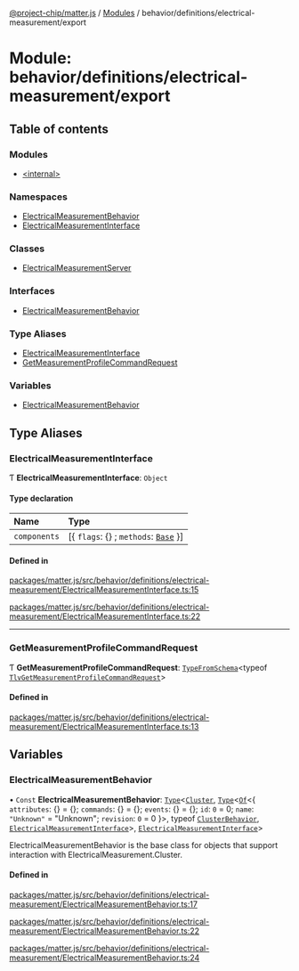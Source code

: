 [@project-chip/matter.js](../README.md) / [Modules](../modules.md) / behavior/definitions/electrical-measurement/export

# Module: behavior/definitions/electrical-measurement/export

## Table of contents

### Modules

- [\<internal\>](behavior_definitions_electrical_measurement_export._internal_.md)

### Namespaces

- [ElectricalMeasurementBehavior](behavior_definitions_electrical_measurement_export.ElectricalMeasurementBehavior.md)
- [ElectricalMeasurementInterface](behavior_definitions_electrical_measurement_export.ElectricalMeasurementInterface.md)

### Classes

- [ElectricalMeasurementServer](../classes/behavior_definitions_electrical_measurement_export.ElectricalMeasurementServer.md)

### Interfaces

- [ElectricalMeasurementBehavior](../interfaces/behavior_definitions_electrical_measurement_export.ElectricalMeasurementBehavior-1.md)

### Type Aliases

- [ElectricalMeasurementInterface](behavior_definitions_electrical_measurement_export.md#electricalmeasurementinterface)
- [GetMeasurementProfileCommandRequest](behavior_definitions_electrical_measurement_export.md#getmeasurementprofilecommandrequest)

### Variables

- [ElectricalMeasurementBehavior](behavior_definitions_electrical_measurement_export.md#electricalmeasurementbehavior)

## Type Aliases

### ElectricalMeasurementInterface

Ƭ **ElectricalMeasurementInterface**: `Object`

#### Type declaration

| Name | Type |
| :------ | :------ |
| `components` | [\{ `flags`: {} ; `methods`: [`Base`](../interfaces/behavior_definitions_electrical_measurement_export.ElectricalMeasurementInterface.Base.md)  }] |

#### Defined in

[packages/matter.js/src/behavior/definitions/electrical-measurement/ElectricalMeasurementInterface.ts:15](https://github.com/project-chip/matter.js/blob/c0d55745d5279e16fdfaa7d2c564daa31e19c627/packages/matter.js/src/behavior/definitions/electrical-measurement/ElectricalMeasurementInterface.ts#L15)

[packages/matter.js/src/behavior/definitions/electrical-measurement/ElectricalMeasurementInterface.ts:22](https://github.com/project-chip/matter.js/blob/c0d55745d5279e16fdfaa7d2c564daa31e19c627/packages/matter.js/src/behavior/definitions/electrical-measurement/ElectricalMeasurementInterface.ts#L22)

___

### GetMeasurementProfileCommandRequest

Ƭ **GetMeasurementProfileCommandRequest**: [`TypeFromSchema`](tlv_export.md#typefromschema)\<typeof [`TlvGetMeasurementProfileCommandRequest`](cluster_export.ElectricalMeasurement.md#tlvgetmeasurementprofilecommandrequest)\>

#### Defined in

[packages/matter.js/src/behavior/definitions/electrical-measurement/ElectricalMeasurementInterface.ts:13](https://github.com/project-chip/matter.js/blob/c0d55745d5279e16fdfaa7d2c564daa31e19c627/packages/matter.js/src/behavior/definitions/electrical-measurement/ElectricalMeasurementInterface.ts#L13)

## Variables

### ElectricalMeasurementBehavior

• `Const` **ElectricalMeasurementBehavior**: [`Type`](../interfaces/behavior_cluster_export.ClusterBehavior.Type.md)\<[`Cluster`](../interfaces/cluster_export.ElectricalMeasurement.Cluster.md), [`Type`](../interfaces/behavior_cluster_export.ClusterBehavior.Type.md)\<[`Of`](../interfaces/cluster_export.ClusterType.Of.md)\<\{ `attributes`: {} = \{}; `commands`: {} = \{}; `events`: {} = \{}; `id`: ``0`` = 0; `name`: ``"Unknown"`` = "Unknown"; `revision`: ``0`` = 0 }\>, typeof [`ClusterBehavior`](behavior_cluster_export.ClusterBehavior.md), [`ElectricalMeasurementInterface`](behavior_definitions_electrical_measurement_export.md#electricalmeasurementinterface)\>, [`ElectricalMeasurementInterface`](behavior_definitions_electrical_measurement_export.md#electricalmeasurementinterface)\>

ElectricalMeasurementBehavior is the base class for objects that support interaction with ElectricalMeasurement.Cluster.

#### Defined in

[packages/matter.js/src/behavior/definitions/electrical-measurement/ElectricalMeasurementBehavior.ts:17](https://github.com/project-chip/matter.js/blob/c0d55745d5279e16fdfaa7d2c564daa31e19c627/packages/matter.js/src/behavior/definitions/electrical-measurement/ElectricalMeasurementBehavior.ts#L17)

[packages/matter.js/src/behavior/definitions/electrical-measurement/ElectricalMeasurementBehavior.ts:22](https://github.com/project-chip/matter.js/blob/c0d55745d5279e16fdfaa7d2c564daa31e19c627/packages/matter.js/src/behavior/definitions/electrical-measurement/ElectricalMeasurementBehavior.ts#L22)

[packages/matter.js/src/behavior/definitions/electrical-measurement/ElectricalMeasurementBehavior.ts:24](https://github.com/project-chip/matter.js/blob/c0d55745d5279e16fdfaa7d2c564daa31e19c627/packages/matter.js/src/behavior/definitions/electrical-measurement/ElectricalMeasurementBehavior.ts#L24)

